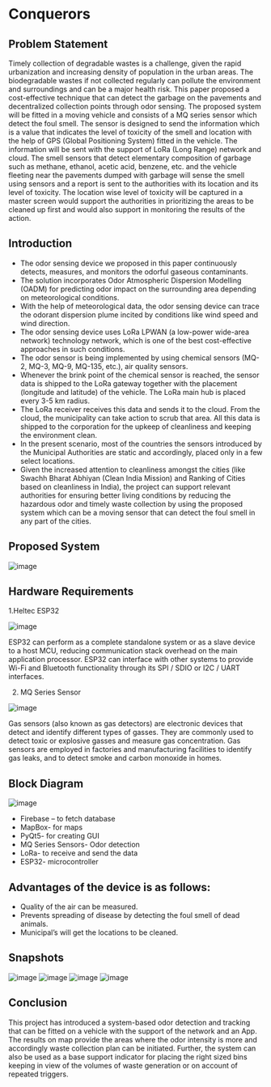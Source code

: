 # Conquerors



## Problem Statement

 Timely collection of degradable wastes is a challenge, given the rapid urbanization and increasing density of population in the urban areas. The biodegradable wastes if not collected regularly can pollute the environment and surroundings and can be a major health risk. This paper proposed a cost-effective technique that can detect the garbage on the pavements and decentralized collection points through odor sensing. The proposed system will be fitted in a moving vehicle and consists of a MQ series sensor which detect the foul smell. The sensor is designed to send the information which is a value that indicates the level of toxicity of the smell and location with the help of GPS (Global Positioning System) fitted in the vehicle. The information will be sent with the support of LoRa (Long Range) network and cloud. The smell sensors that detect elementary composition of garbage such as methane, ethanol, acetic acid, benzene, etc. and the vehicle fleeting near the pavements dumped with garbage will sense the smell using sensors and a report is sent to the authorities with its location and its level of toxicity. The location wise level of toxicity will be captured in a master screen would support the authorities in prioritizing the areas to be cleaned up first and would also support in monitoring the results of the action.
 
 ## Introduction
   

* The odor sensing device we proposed in this paper continuously detects, measures, and monitors the odorful gaseous contaminants. 
* The solution incorporates Odor Atmospheric Dispersion Modelling (OADM) for predicting odor impact on the surrounding area depending on meteorological conditions. 
* With the help of meteorological data, the odor sensing device can trace the odorant dispersion plume incited by conditions like wind speed and wind direction.
* The odor sensing device uses LoRa LPWAN (a low-power wide-area network) technology network, which is one of the best cost-effective approaches in such conditions.
* The odor sensor is being implemented by using chemical sensors (MQ-2, MQ-3, MQ-9, MQ-135, etc.), air quality sensors. 
* Whenever the brink point of the chemical sensor is reached, the sensor data is shipped to the LoRa gateway together with the placement (longitude and latitude) of the vehicle. The LoRa main hub is placed every 3-5 km radius. 
* The LoRa receiver receives this data and sends it to the cloud. From the cloud, the municipality can take action to scrub that area.  All this data is shipped to the corporation for the upkeep of cleanliness and keeping the environment clean. 
* In the present scenario, most of the countries the sensors introduced by the Municipal Authorities are static and accordingly, placed only in a few select locations. 
* Given the increased attention to cleanliness amongst the cities (like Swachh Bharat Abhiyan (Clean India Mission) and Ranking of Cities based on cleanliness in India), the project can support relevant authorities for ensuring better living conditions by reducing the hazardous odor and timely waste collection by using the proposed system which can be a moving sensor that can detect the foul smell in any part of the cities.

## Proposed System
![image](https://user-images.githubusercontent.com/56267948/111866602-a6b55980-8994-11eb-81c0-58f956ade8ae.png)


## Hardware Requirements
1.Heltec ESP32 

![image](https://user-images.githubusercontent.com/56267948/111869202-37dffc80-89a4-11eb-8e66-d0d602b2f506.png)


ESP32 can perform as a complete standalone system or as a slave device to a host MCU, reducing communication stack overhead on the main application processor. ESP32 can interface with other systems to provide Wi-Fi and Bluetooth functionality through its SPI / SDIO or I2C / UART interfaces.

2.  MQ Series Sensor
   
   ![image](https://user-images.githubusercontent.com/56267948/111869540-1122c580-89a6-11eb-88d7-4be8ac154b9b.png)


Gas sensors (also known as gas detectors) are electronic devices that detect and identify different types of gasses. They are commonly used to detect toxic or explosive gasses and measure gas concentration. Gas sensors are employed in factories and manufacturing facilities to identify gas leaks, and to detect smoke and carbon monoxide in homes.
 
 ## Block Diagram
 ![image](https://user-images.githubusercontent.com/56267948/111881548-dc7b3200-89d6-11eb-93cb-de6d0e7b1520.png)

* Firebase – to fetch database
* MapBox- for maps
* PyQt5- for creating GUI
* MQ Series Sensors- Odor detection 
* LoRa- to receive and send the data
* ESP32- microcontroller


## Advantages of the device is as follows:
 *   Quality of the air can be measured. 
 *   Prevents spreading of disease by detecting the foul smell of dead animals.
 *   Municipal’s will get the locations to be cleaned. 
     
 ## Snapshots
![image](https://user-images.githubusercontent.com/56267948/111880876-d8014a00-89d3-11eb-86e6-8d30ee08a9b3.png)
![image](https://user-images.githubusercontent.com/56267948/111881660-8eb2f980-89d7-11eb-840c-77e8fb3632b4.png)
![image](https://user-images.githubusercontent.com/56267948/111881699-c621a600-89d7-11eb-95b7-4dbed53349fe.png)
![image](https://user-images.githubusercontent.com/56267948/111881717-d5a0ef00-89d7-11eb-8b18-bbdc25784c96.png)

  
  ## Conclusion 
  This project has introduced a system-based odor detection and tracking that can be fitted on a vehicle with the support of the network and an App. The results on map provide the areas where the odor intensity is more and accordingly waste collection plan can be initiated. Further, the system can also be used as a base support indicator for placing the right sized bins keeping in view of the volumes of waste generation or on account of repeated triggers.
 







